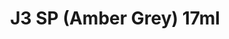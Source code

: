 ---
layout: product
title: "J3 SP (Amber Grey) 17ml"
price: "320" 
desc: "Akrilna boja 17mL"
img_path: "/assets/img/AK2062.jpg"
brand: "AK "
available: true
special_offer: false
new: false
soon: false
cat: "020000"
subcat: "020200"
subsubcat: "020203"
sifra: "AK2062"
popular: true
---